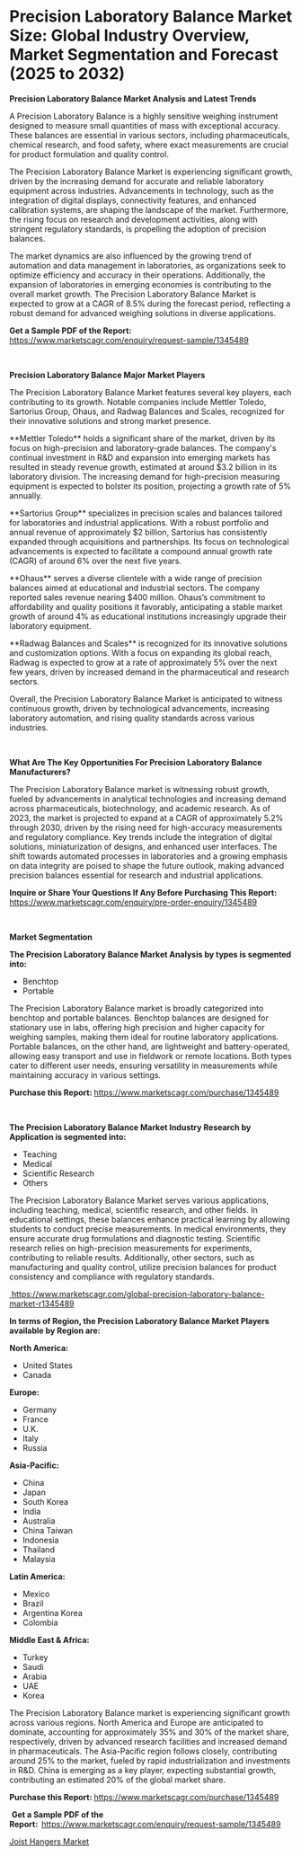 <p><h1>Precision Laboratory Balance Market Size: Global Industry Overview, Market Segmentation and Forecast (2025 to 2032)</h1></p><p><strong>Precision Laboratory Balance Market Analysis and Latest Trends</strong></p>
<p><p>A Precision Laboratory Balance is a highly sensitive weighing instrument designed to measure small quantities of mass with exceptional accuracy. These balances are essential in various sectors, including pharmaceuticals, chemical research, and food safety, where exact measurements are crucial for product formulation and quality control. </p><p>The Precision Laboratory Balance Market is experiencing significant growth, driven by the increasing demand for accurate and reliable laboratory equipment across industries. Advancements in technology, such as the integration of digital displays, connectivity features, and enhanced calibration systems, are shaping the landscape of the market. Furthermore, the rising focus on research and development activities, along with stringent regulatory standards, is propelling the adoption of precision balances. </p><p>The market dynamics are also influenced by the growing trend of automation and data management in laboratories, as organizations seek to optimize efficiency and accuracy in their operations. Additionally, the expansion of laboratories in emerging economies is contributing to the overall market growth. The Precision Laboratory Balance Market is expected to grow at a CAGR of 8.5% during the forecast period, reflecting a robust demand for advanced weighing solutions in diverse applications.</p></p>
<p><strong>Get a Sample PDF of the Report:&nbsp;</strong> <a href="https://www.marketscagr.com/enquiry/request-sample/1345489?utm_campaign=1999&utm_medium=2&utm_source=Github&utm_content=ia&utm_term=17022025&utm_id=precision-laboratory-balance">https://www.marketscagr.com/enquiry/request-sample/1345489</a></p>
<p>&nbsp;</p>
<p><strong>Precision Laboratory Balance Major Market Players</strong></p>
<p><p>The Precision Laboratory Balance Market features several key players, each contributing to its growth. Notable companies include Mettler Toledo, Sartorius Group, Ohaus, and Radwag Balances and Scales, recognized for their innovative solutions and strong market presence.</p><p>**Mettler Toledo** holds a significant share of the market, driven by its focus on high-precision and laboratory-grade balances. The company's continual investment in R&D and expansion into emerging markets has resulted in steady revenue growth, estimated at around $3.2 billion in its laboratory division. The increasing demand for high-precision measuring equipment is expected to bolster its position, projecting a growth rate of 5% annually.</p><p>**Sartorius Group** specializes in precision scales and balances tailored for laboratories and industrial applications. With a robust portfolio and annual revenue of approximately $2 billion, Sartorius has consistently expanded through acquisitions and partnerships. Its focus on technological advancements is expected to facilitate a compound annual growth rate (CAGR) of around 6% over the next five years.</p><p>**Ohaus** serves a diverse clientele with a wide range of precision balances aimed at educational and industrial sectors. The company reported sales revenue nearing $400 million. Ohaus’s commitment to affordability and quality positions it favorably, anticipating a stable market growth of around 4% as educational institutions increasingly upgrade their laboratory equipment.</p><p>**Radwag Balances and Scales** is recognized for its innovative solutions and customization options. With a focus on expanding its global reach, Radwag is expected to grow at a rate of approximately 5% over the next few years, driven by increased demand in the pharmaceutical and research sectors.</p><p>Overall, the Precision Laboratory Balance Market is anticipated to witness continuous growth, driven by technological advancements, increasing laboratory automation, and rising quality standards across various industries.</p></p>
<p>&nbsp;</p>
<p><strong>What Are The Key Opportunities For Precision Laboratory Balance Manufacturers?</strong></p>
<p><p>The Precision Laboratory Balance market is witnessing robust growth, fueled by advancements in analytical technologies and increasing demand across pharmaceuticals, biotechnology, and academic research. As of 2023, the market is projected to expand at a CAGR of approximately 5.2% through 2030, driven by the rising need for high-accuracy measurements and regulatory compliance. Key trends include the integration of digital solutions, miniaturization of designs, and enhanced user interfaces. The shift towards automated processes in laboratories and a growing emphasis on data integrity are poised to shape the future outlook, making advanced precision balances essential for research and industrial applications.</p></p>
<p><strong>Inquire or Share Your Questions If Any Before Purchasing This Report:</strong> <a href="https://www.marketscagr.com/enquiry/pre-order-enquiry/1345489?utm_campaign=1999&utm_medium=2&utm_source=Github&utm_content=ia&utm_term=17022025&utm_id=precision-laboratory-balance">https://www.marketscagr.com/enquiry/pre-order-enquiry/1345489</a></p>
<p>&nbsp;</p>
<p><strong>Market Segmentation</strong></p>
<p><strong>The Precision Laboratory Balance Market Analysis by types is segmented into:</strong></p>
<p><ul><li>Benchtop</li><li>Portable</li></ul></p>
<p><p>The Precision Laboratory Balance market is broadly categorized into benchtop and portable balances. Benchtop balances are designed for stationary use in labs, offering high precision and higher capacity for weighing samples, making them ideal for routine laboratory applications. Portable balances, on the other hand, are lightweight and battery-operated, allowing easy transport and use in fieldwork or remote locations. Both types cater to different user needs, ensuring versatility in measurements while maintaining accuracy in various settings.</p></p>
<p><strong>Purchase this Report:&nbsp;</strong><a href="https://www.marketscagr.com/purchase/1345489?utm_campaign=1999&utm_medium=2&utm_source=Github&utm_content=ia&utm_term=17022025&utm_id=precision-laboratory-balance">https://www.marketscagr.com/purchase/1345489</a></p>
<p>&nbsp;</p>
<p><strong>The Precision Laboratory Balance Market Industry Research by Application is segmented into:</strong></p>
<p><ul><li>Teaching</li><li>Medical</li><li>Scientific Research</li><li>Others</li></ul></p>
<p><p>The Precision Laboratory Balance Market serves various applications, including teaching, medical, scientific research, and other fields. In educational settings, these balances enhance practical learning by allowing students to conduct precise measurements. In medical environments, they ensure accurate drug formulations and diagnostic testing. Scientific research relies on high-precision measurements for experiments, contributing to reliable results. Additionally, other sectors, such as manufacturing and quality control, utilize precision balances for product consistency and compliance with regulatory standards.</p></p>
<p><a href="https://www.marketscagr.com/global-precision-laboratory-balance-market-r1345489?utm_campaign=1999&utm_medium=2&utm_source=Github&utm_content=ia&utm_term=17022025&utm_id=precision-laboratory-balance">&nbsp;https://www.marketscagr.com/global-precision-laboratory-balance-market-r1345489</a></p>
<p><strong>In terms of Region, the Precision Laboratory Balance Market Players available by Region are:</strong></p>
<p>
    <p> <strong> North America: </strong>
        <ul>
            <li>United States</li>
            <li>Canada</li>
        </ul>
        </p> 
    <p> <strong> Europe: </strong>
        <ul>
            <li>Germany</li>
            <li>France</li>
            <li>U.K.</li>
            <li>Italy</li>
            <li>Russia</li>
        </ul>
        </p> 
    <p> <strong> Asia-Pacific: </strong>
        <ul>
            <li>China</li>
            <li>Japan</li>
            <li>South Korea</li>
            <li>India</li>
            <li>Australia</li>
            <li>China Taiwan</li>
            <li>Indonesia</li>
            <li>Thailand</li>
            <li>Malaysia</li>
        </ul>
        </p> 
    <p> <strong> Latin America: </strong>
        <ul>
            <li>Mexico</li>
            <li>Brazil</li>
            <li>Argentina Korea</li>
            <li>Colombia</li>
        </ul>
        </p> 
    <p> <strong> Middle East & Africa: </strong>
        <ul>
            <li>Turkey</li>
            <li>Saudi</li>
            <li>Arabia</li>
            <li>UAE</li>
            <li>Korea</li>
        </ul>
    </p>
    </p>
<p><p>The Precision Laboratory Balance market is experiencing significant growth across various regions. North America and Europe are anticipated to dominate, accounting for approximately 35% and 30% of the market share, respectively, driven by advanced research facilities and increased demand in pharmaceuticals. The Asia-Pacific region follows closely, contributing around 25% to the market, fueled by rapid industrialization and investments in R&D. China is emerging as a key player, expecting substantial growth, contributing an estimated 20% of the global market share.</p></p>
<p><strong>Purchase this Report: </strong><a href="https://www.marketscagr.com/purchase/1345489?utm_campaign=1999&utm_medium=2&utm_source=Github&utm_content=ia&utm_term=17022025&utm_id=precision-laboratory-balance">https://www.marketscagr.com/purchase/1345489</a></p>
<p>&nbsp;<strong>Get a Sample PDF of the Report:&nbsp;&nbsp;</strong><a href="https://www.marketscagr.com/enquiry/request-sample/1345489?utm_campaign=1999&utm_medium=2&utm_source=Github&utm_content=ia&utm_term=17022025&utm_id=precision-laboratory-balance">https://www.marketscagr.com/enquiry/request-sample/1345489</a></p>
<p><strong></strong></p>
<p><p><a href="https://github.com/tamvrosiya/Market-Research-Report-List-6/blob/main/joist-hangers-market.md?utm_campaign=1999&utm_medium=2&utm_source=Github&utm_content=ia&utm_term=17022025&utm_id=precision-laboratory-balance">Joist Hangers Market</a></p></p>